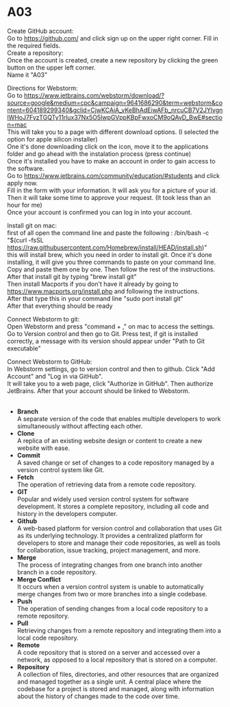 # A03


Create GitHub account:
<br>Go to https://github.com/ and click sign up on the upper right corner.
Fill in the required fields.<br>
Create a repository: <br>
Once the account is created, create a new repository by clicking the green button on the upper left corner.<br>
Name it "A03"

Directions for Webstorm: <br>
Go to https://www.jetbrains.com/webstorm/download/?source=google&medium=cpc&campaign=9641686290&term=webstorm&content=604189299340&gclid=CjwKCAiA_vKeBhAdEiwAFb_nrcuCB7V2JYlvgnlWHoJ7FyzTGQTy11rlux37Nx5O5IwpGVppKBpFwxoCM9oQAvD_BwE#section=mac<br>
This will take you to a page with different download options. (I selected the option for apple silicon installer)<br>
One it's done downloading click on the icon, move it to the applications folder and go ahead with the instalation process (press continue)<br>
Once it's installed you have to make an account in order to gain access to the software.<br>
Go to https://www.jetbrains.com/community/education/#students and click apply now.<br>
Fill in the form with your information. It will ask you for a picture of your id. Then it will take some time to approve your request. (It took less than an hour for me)<br>
Once your account is confirmed you can log in into your account.<br>

Install git on mac: <br>
first of all open the command line and paste the following : /bin/bash -c "$(curl -fsSL https://raw.githubusercontent.com/Homebrew/install/HEAD/install.sh)" <br>
this will install brew, which you need in order to install git. Once it's done installing, it will give you three commands to paste on your command line.
Copy and paste them one by one. Then follow the rest of the instructions.<br>
After that install git by typing "brew install git"<br>
Then install Macports if you don't have it already by going to https://www.macports.org/install.php and following the instructions.<br>
After that type this in your command line "sudo port install git"<br>
After that everything should be ready<br>

Connect Webstorm to git: <br>
Open Webstorm and press "command + ," on mac to access the settings. Go to Version control and then go to Git. Press test, if git is installed correctly, a message with its version should appear under "Path to Git executable"

Connect Webstorm to GitHub: <br>
In Webstorm settings, go to version control and then to github. Click "Add Account" and "Log in via GitHub".<br>
It will take you to a web page, click "Authorize in GitHub". Then authorize JetBrains.
After that your account should be linked to Webstorm.
<br><br>

- **Branch**<br>
 A separate version of the code that enables multiple developers to work simultaneously without affecting each other.<br>
- **Clone**<br>
 A replica of an existing website design or content to create a new website with ease.<br>
- **Commit**<br>
A saved change or set of changes to a code repository managed by a version control system like Git.
- **Fetch**<br>
The operation of retrieving data from a remote code repository.
- **GIT**<br>
Popular and widely used version control system for software development. It stores a complete repository, including all code and history in the developers computer.
- **Github**<br>
A web-based platform for version control and collaboration that uses Git as its underlying technology. It provides a centralized platform for developers to store and manage their code repositories, as well as tools for collaboration, issue tracking, project management, and more. 
- **Merge**<br>
The process of integrating changes from one branch into another branch in a code repository.
- **Merge Conflict**<br>
 It occurs when a version control system is unable to automatically merge changes from two or more branches into a single codebase.
- **Push**<br>
The operation of sending changes from a local code repository to a remote repository.
- **Pull**<br>
Retrieving changes from a remote repository and integrating them into a local code repository.
- **Remote**<br>
A code repository that is stored on a server and accessed over a network, as opposed to a local repository that is stored on a computer. 
- **Repository**<br>
A collection of files, directories, and other resources that are organized and managed together as a single unit. A central place where the codebase for a project is stored and managed, along with information about the history of changes made to the code over time.
